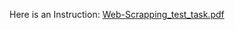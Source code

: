 Here is an Instruction: [Web-Scrapping_test_task.pdf](https://github.com/TarasDzivik/Web-Scraping-test-task/files/13526106/Web-Scrapping_test_task.pdf)

